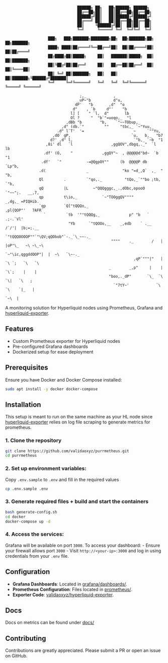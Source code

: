 ```
                                ██████╗ ██╗   ██╗██████╗ ██████╗
                                ██╔══██╗██║   ██║██╔══██╗██╔══██╗                            
                                ██████╔╝██║   ██║██████╔╝██████╔╝                            
                                ██╔═══╝ ██║   ██║██╔══██╗██╔══██╗                            
                                ██║     ╚██████╔╝██║  ██║██║  ██║                            
                                ╚═╝      ╚═════╝ ╚═╝  ╚═╝╚═╝  ╚═╝                            
                                                             
                   ███╗   ███╗███████╗████████╗██╗  ██╗███████╗██╗   ██╗███████╗
                   ████╗ ████║██╔════╝╚══██╔══╝██║  ██║██╔════╝██║   ██║██╔════╝
                   ██╔████╔██║█████╗     ██║   ███████║█████╗  ██║   ██║███████╗
                   ██║╚██╔╝██║██╔══╝     ██║   ██╔══██║██╔══╝  ██║   ██║╚════██║
                   ██║ ╚═╝ ██║███████╗   ██║   ██║  ██║███████╗╚██████╔╝███████║
                   ╚═╝     ╚═╝╚══════╝   ╚═╝   ╚═╝  ╚═╝╚══════╝ ╚═════╝ ╚══════╝
                                          
                                 ;,_            ,
                                _uP~"b          d"u,
                               dP'   "b       ,d"  "o
                              d"    , `b     d"'    "b
                             l] [    " `l,  d"       lb
                             Ol ?     "  "b`"=uoqo,_  "l
                           ,dBb "b        "b,    `"~~TObup,_
                         ,d" (db.`"         ""     "tbc,_ `~"Yuu,_
                       .d" l`T'  '=                      ~     `""Yu,
                     ,dO` gP,                           `u,   b,_  "b7
                    d?' ,d" l,                           `"b,_ `~b  "1
                  ,8i' dl   `l                 ,ggQOV",dbgq,._"  `l  lb
                 .df' (O,    "             ,ggQY"~  , @@@@@d"bd~  `b "1
                .df'   `"           -=@QgpOY""     (b  @@@@P db    `Lp"b,
               .d(                  _               "ko "=d_,Q`  ,_  "  "b,
               Ql         .         `"qo,._          "tQo,_`""bo ;tb,    `"b,
               qQ         |L           ~"QQQgggc,_.,dObc,opooO  `"~~";.   __,7,
               qp         t\io,_           `~"TOOggQV""""        _,dg,_ =PIQHib.
               `qp        `Q["tQQQo,_                          ,pl{QOP"'   7AFR`
                 `         `tb  '""tQQQg,_             p" "b   `       .;-.`Vl'
                            "Yb      `"tQOOo,__    _,edb    ` .__   /`/'|  |b;=;.__
                                          `"tQQQOOOOP""`"\QV;qQObob"`-._`\_~~-._
                                               """"    ._        /   | |oP"\_   ~\ ~\_~\
                                                       `~"\ic,qggddOOP"|  |  ~\   `\~-._
                                                         ,qP`"""|"   | `\ `;   `\   `\
                                              _        _,p"     |    |   `\`;    |    |
                                              "boo,._dP"       `\_  `\    `\|   `\   ;
                                                `"7tY~'            `\  `\    `|_   |
                                                                     `~\  |
```
A monitoring solution for Hyperliquid nodes using Prometheus, Grafana and [hyperliquid-exporter](https://github.com/validaoxyz/hyperliquid-exporter).

## Features

- Custom Prometheus exporter for Hyperliquid nodes
- Pre-configured Grafana dashboards
- Dockerized setup for ease deployment

## Prerequisites

Ensure you have Docker and Docker Compose installed:

```bash
sudo apt install -y docker docker-compose
```

## Installation

This setup is meant to run on the same machine as your HL node since [hyperliquid-exporter](https://github.com/validaoxyz/hyperliquid-exporter) relies on log file scraping to generate metrics for prometheus.


### 1. Clone the repository

```bash
git clone https://github.com/validaoxyz/purrmetheus.git
cd purrmetheus
```

### 2. **Set up environment variables:**

Copy `.env.sample` to `.env` and fill in the required values

```bash
cp .env.sample .env
```

### 3. Generate required files + build and start the containers
```bash
bash generate-config.sh
cd docker
docker-compose up -d
```

### 4. **Access the services**:

   Grafana will be available on port `3000`.
   To access your dashboard:
     - Ensure your firewall allows port `3000`
     - Visit `http://<your-ip>:3000` and log in using credentials from your `.env` file.


## Configuration

- **Grafana Dashboards**: Located in [grafana/dashboards/](grafana/dashboards).
- **Prometheus Configuration**: Files located in [prometheus/](prometheus/).
- **Exporter Code**: [validaoxyz/hyperliquid-exporter](https://github.com/validaoxyz/hyperliquid-exporter).

## Docs
Docs on metrics can be found under [docs/](https://github.com/validaoxyz/purrmetheus/docs/metrics)

## Contributing
Contributions are greatly appreciated. Please submit a PR or open an issue on GitHub.
